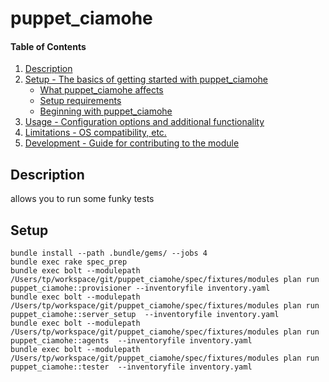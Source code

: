 # puppet_ciamohe

#### Table of Contents

1. [Description](#description)
2. [Setup - The basics of getting started with puppet_ciamohe](#setup)
    * [What puppet_ciamohe affects](#what-puppet_ciamohe-affects)
    * [Setup requirements](#setup-requirements)
    * [Beginning with puppet_ciamohe](#beginning-with-puppet_ciamohe)
3. [Usage - Configuration options and additional functionality](#usage)
4. [Limitations - OS compatibility, etc.](#limitations)
5. [Development - Guide for contributing to the module](#development)

## Description

allows you to run some funky tests

## Setup

    bundle install --path .bundle/gems/ --jobs 4
    bundle exec rake spec_prep
    bundle exec bolt --modulepath /Users/tp/workspace/git/puppet_ciamohe/spec/fixtures/modules plan run puppet_ciamohe::provisioner --inventoryfile inventory.yaml
    bundle exec bolt --modulepath /Users/tp/workspace/git/puppet_ciamohe/spec/fixtures/modules plan run puppet_ciamohe::server_setup  --inventoryfile inventory.yaml
    bundle exec bolt --modulepath /Users/tp/workspace/git/puppet_ciamohe/spec/fixtures/modules plan run puppet_ciamohe::agents  --inventoryfile inventory.yaml
    bundle exec bolt --modulepath /Users/tp/workspace/git/puppet_ciamohe/spec/fixtures/modules plan run puppet_ciamohe::tester  --inventoryfile inventory.yaml
